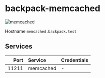 # backpack-memcached

![memcached](../doc/assets/logos/memcached.png)

Hostname `memcached.backpack.test`

## Services

| Port | Service | Credentials
| ---: | :------ | :----------
| 11211 | memcached | -
